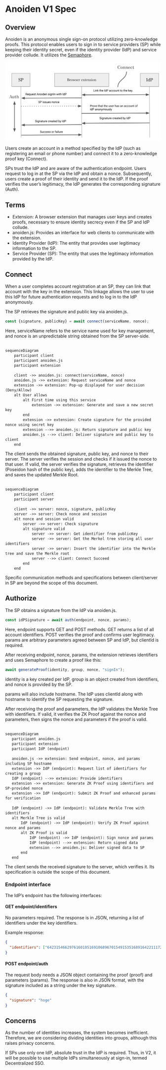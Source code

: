 # Anoiden V1 Spec

## Overview
Anoiden is an anonymous single sign-on protocol utilizing zero-knowledge proofs. This protocol enables users to sign in to service providers (SP) while keeping their identity secret, even if the identity provider (IdP) and service provider collude.
It utilizes the [Semaphore](https://github.com/semaphore-protocol/semaphore).

![Overview](overview.png)

Users create an account in a method specified by the IdP (such as registering an email or phone number) and connect it to a zero-knowledge proof key (Connect).

SPs trust the IdP and are aware of the authentication endpoint. Users request to log in at the SP via the IdP and obtain a nonce. Subsequently, users create a proof of their identity and send it to the IdP. If the proof verifies the user’s legitimacy, the IdP generates the corresponding signature (Auth).

## Terms
- Extension: A browser extension that manages user keys and creates proofs, necessary to ensure identity secrecy even if the SP and IdP collude.
- anoiden.js: Provides an interface for web clients to communicate with the extension.
- Identity Provider (IdP): The entity that provides user legitimacy information to the SP.
- Service Provider (SP): The entity that uses the legitimacy information provided by the IdP.

## Connect
When a user completes account registration at an SP, they can link that account with the key in the extension.
This linkage allows the user to use this IdP for future authentication requests and to log in to the IdP anonymously.

The SP retrieves the signature and public key via anoiden.js.

```javascript
const {signature, publicKey} = await connect(serviceName, nonce);
```
Here, serviceName refers to the service name used for key management, and nonce is an unpredictable string obtained from the SP server-side.

```mermaid

sequenceDiagram
    participant client
    participant anoiden.js
    participant extension

    client ->> anoiden.js: connect(serviceName, nonce)
    anoiden.js ->> extension: Request serviceName and nonce
    extension ->> extension: Pop-up displayed for user decision (Deny/Allow)
    alt User allows
        alt First time using this service
            extension ->> extension: Generate and save a new secret key
        end
        extension ->> extension: Create signature for the provided nonce using secret key
        extension -->> anoiden.js: Return signature and public key
        anoiden.js -->> client: Deliver signature and public key to client
    end

```


The client sends the obtained signature, public key, and nonce to their server.
The server verifies the session and checks if it issued the nonce to that user.
If valid, the server verifies the signature, retrieves the identifier (Poseidon hash of the public key), adds the identifier to the Merkle Tree, and saves the updated Merkle Root.

```mermaid

sequenceDiagram
    participant client
    participant server
    
    client ->> server: nonce, signature, publicKey
    server ->> server: Check nonce and session
    alt nonce and session valid
        server ->> server: Check signature
        alt signature valid
            server ->> server: Get identifier from publicKey
            server ->> server: Get the Merkel tree storing all user identifiers
            server ->> server: Insert the identifier into the Merkle tree and save the Merkle root
            server -->> client: Connect Succeed
        end
    end

```

Specific communication methods and specifications between client/server in SP are beyond the scope of this document.


## Authorize
The SP obtains a signature from the IdP via anoiden.js.

```javascript
const idPSignature = await auth(endpoint, nonce, params);
```

Here, endpoint supports GET and POST methods.
GET returns a list of all account identifiers.
POST verifies the proof and confirms user legitimacy.
params are arbitrary parameters agreed between SP and IdP, but clientId is required.

After receiving endpoint, nonce, params, the extension retrieves identifiers and uses Semaphore to create a proof like this:
```javascript
await generateProof(identity, group, nonce, "signIn");
```
identity is a key created per IdP, group is an object created from identifiers, and nonce is provided by the SP.

params will also include hostname.
The IdP uses clientId along with hostname to identify the SP requesting the signature.

After receiving the proof and parameters, the IdP validates the Merkle Tree with identifiers.
If valid, it verifies the ZK Proof against the nonce and parameters, then signs the nonce and parameters if the proof is valid.

```mermaid
   
sequenceDiagram
   participant anoiden.js
   participant extension
   participant IdP (endpoint)

   anoiden.js ->> extension: Send endpoint, nonce, and params including SP hostname
   extension ->> IdP (endpoint): Request list of identifiers for creating a group
   IdP (endpoint) -->> extension: Provide identifiers
   extension ->> extension: Generate ZK Proof using identifiers and SP-provided nonce
   extension ->> IdP (endpoint): Submit ZK Proof and enhanced params for verification

   IdP (endpoint) ->> IdP (endpoint): Validate Merkle Tree with identifiers
   alt Merkle Tree is valid
       IdP (endpoint) ->> IdP (endpoint): Verify ZK Proof against nonce and params
       alt ZK Proof is valid
           IdP (endpoint) ->> IdP (endpoint): Sign nonce and params
           IdP (endpoint) -->> extension: Return signed data
           extension -->> anoiden.js: Deliver signed data to SP
       end
   end

```

The client sends the received signature to the server, which verifies it.
Its specification is outside the scope of this document.


### Endpoint interface
The IdP’s endpoint has the following interfaces:

#### GET endpoint/identifiers
No parameters required.
The response is in JSON, returning a list of identifiers under the key identifiers.

Example response:
```json
{
  "identifiers": ["6423154662976160105169106896701549153516891642211172349909782921108153674476"]
}
```

#### POST endpoint/auth
The request body needs a JSON object containing the proof (proof) and parameters (params).
The response is also in JSON format, with the signature included as a string under the key signature.


```json
{
  "signature": "hoge"
}
```


## Concerns

As the number of identities increases, the system becomes inefficient.
Therefore, we are considering dividing identities into groups, although this raises privacy concerns.

If SPs use only one IdP, absolute trust in the IdP is required.
Thus, in V2, it will be possible to use multiple IdPs simultaneously at sign-in, termed Decentralized SSO.


